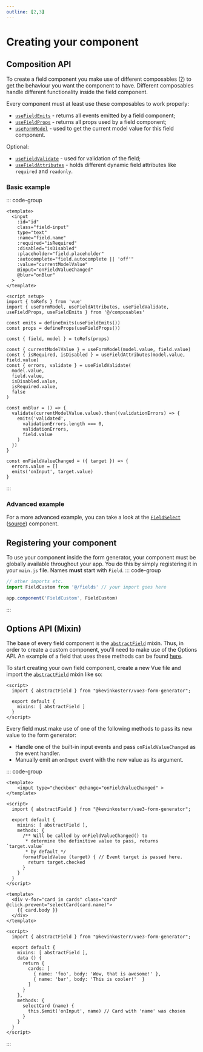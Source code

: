```yaml
---
outline: [2,3]
---
```


# Creating your component

## Composition API <Badge type="tip" text="2.0.0+" />
To create a field component you make use of different composables ([?](https://vuejs.org/guide/reusability/composables)) to
get the behaviour you want the component to have. Different composables handle different functionality inside the field
component.

Every component must at least use these composables to work properly:
- [`useFieldEmits`](/guide/composables/useFieldEmits) - returns all events emitted by a field component;
- [`useFieldProps`](/guide/composables/useFieldProps) - returns all props used by a field component;
- [`useFormModel`](/guide/composables/useFormModel) - used to get the current model value for this field component.

Optional:
- [`useFieldValidate`](/guide/composables/useFieldValidate) - used for validation of the field;
- [`useFieldAttributes`](/guide/composables/useFieldAttributes) - holds different dynamic field attributes like `required` and `readonly`.


### Basic example
::: code-group
```vue [template]
<template>
  <input
    :id="id"
    class="field-input"
    type="text"
    :name="field.name"
    :required="isRequired"
    :disabled="isDisabled"
    :placeholder="field.placeholder"
    :autocomplete="field.autocomplete || 'off'"
    :value="currentModelValue"
    @input="onFieldValueChanged"
    @blur="onBlur"
  >
</template>
```

```vue [script setup]
<script setup>
import { toRefs } from 'vue'
import { useFormModel, useFieldAttributes, useFieldValidate, useFieldProps, useFieldEmits } from '@/composables'

const emits = defineEmits(useFieldEmits())
const props = defineProps(useFieldProps())

const { field, model } = toRefs(props)

const { currentModelValue } = useFormModel(model.value, field.value)
const { isRequired, isDisabled } = useFieldAttributes(model.value, field.value)
const { errors, validate } = useFieldValidate(
  model.value,
  field.value,
  isDisabled.value,
  isRequired.value,
  false
)

const onBlur = () => {
  validate(currentModelValue.value).then((validationErrors) => {
    emits('validated',
      validationErrors.length === 0,
      validationErrors,
      field.value
    )
  })
}

const onFieldValueChanged = ({ target }) => {
  errors.value = []
  emits('onInput', target.value)
}
```
:::

### Advanced example
For a more advanced example, you can take a look at the [`FieldSelect`](/guide/fields/FieldSelect) ([source](https://github.com/kevinkosterr/vue3-form-generator/blob/composition-api/src/fields/input/FieldSelect.vue)) component.

## Registering your component
To use your component inside the form generator, your component must be globally available throughout your app. You do this
by simply registering it in your `main.js` file. Names <strong>must</strong> start with `Field`.
::: code-group
```javascript [main.js]
// other imports etc.
import FieldCustom from '@/fields' // your import goes here

app.component('FieldCustom', FieldCustom)
```
:::

## Options API (Mixin) <Badge type="warning" text="deprecated" /> <Badge type="tip" text="<2.0.0" />
The base of every field component is the [`abstractField`](/guide/mixins/abstract-field) mixin. Thus, in order to create a custom component, you'll
need to make use of the Options API. An example of a field that uses these methods can be found [here](https://github.com/kevinkosterr/vue3-form-generator/blob/1.1.1/src/fields/input/FieldSelect.vue).

To start creating your own field component, create a new Vue file and import the [`abstractField`](/guide/mixins/abstract-field) mixin like so:

```vue
<script>
  import { abstractField } from "@kevinkosterr/vue3-form-generator";
  
  export default {
    mixins: [ abstractField ]
  }
</script>
```
Every field must make use of one of the following methods to pass its new value to the form generator:

- Handle one of the built-in input events and pass `onFieldValueChanged` as the event handler.
- Manually emit an `onInput` event with the new value as its argument.

::: code-group
```vue {11-16} [using onFieldValueChanged]
<template>
    <input type="checkbox" @change="onFieldValueChanged" >
</template>

<script>
  import { abstractField } from "@kevinkosterr/vue3-form-generator";

  export default {
    mixins: [ abstractField ],
    methods: {
      /** Will be called by onFieldValueChanged() to 
       * determine the definitive value to pass, returns `target.value` 
       * by default */
      formatFieldValue (target) { // Event target is passed here.
        return target.checked
      }
    }
  }
</script>
```

```vue {21-23} [Manual]
<template>
  <div v-for="card in cards" class="card" @click.prevent="selectCard(card.name)">
    {{ card.body }}
  </div>
</template>

<script>
  import { abstractField } from "@kevinkosterr/vue3-form-generator";

  export default {
    mixins: [ abstractField ],
    data () {
      return {
        cards: [
          { name: 'foo', body: 'Wow, that is awesome!' },
          { name: 'bar', body: 'This is cooler!'  }
        ]
      }
    },
    methods: {
      selectCard (name) {
        this.$emit('onInput', name) // Card with 'name' was chosen
      }
    }
  }
</script>
```
:::
